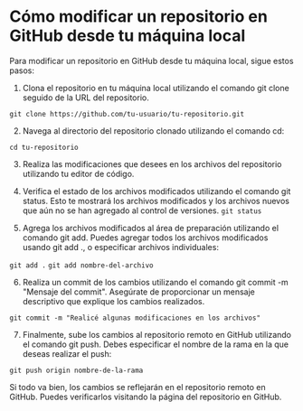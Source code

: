# Cómo modificar un repositorio en GitHub desde tu máquina local
Para modificar un repositorio en GitHub desde tu máquina local, sigue estos pasos:

1. Clona el repositorio en tu máquina local utilizando el comando git clone seguido de la URL del repositorio.

`git clone https://github.com/tu-usuario/tu-repositorio.git`

2. Navega al directorio del repositorio clonado utilizando el comando cd:

`cd tu-repositorio`

3. Realiza las modificaciones que desees en los archivos del repositorio utilizando tu editor de código.

4. Verifica el estado de los archivos modificados utilizando el comando git status. Esto te mostrará los archivos modificados y los archivos nuevos que aún no se han agregado al control de versiones.
`git status`

5. Agrega los archivos modificados al área de preparación utilizando el comando git add. Puedes agregar todos los archivos modificados usando git add ., o especificar archivos individuales:

`git add .`
`git add nombre-del-archivo`

6.  Realiza un commit de los cambios utilizando el comando git commit -m "Mensaje del commit". Asegúrate de proporcionar un mensaje descriptivo que explique los cambios realizados.

`git commit -m "Realicé algunas modificaciones en los archivos"`

7. Finalmente, sube los cambios al repositorio remoto en GitHub utilizando el comando git push. Debes especificar el nombre de la rama en la que deseas realizar el push:

`git push origin nombre-de-la-rama`

Si todo va bien, los cambios se reflejarán en el repositorio remoto en GitHub. Puedes verificarlos visitando la página del repositorio en GitHub.